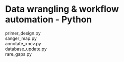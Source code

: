 # Data wrangling & workflow automation - Python  
primer_design.py  
sanger_map.py  
annotate_xncv.py  
database_update.py  
rare_gaps.py  
